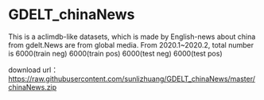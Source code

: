 # GDELT_chinaNews
This is a aclimdb-like datasets, which is made by English-news about china from gdelt.News are from global media. From 2020.1~2020.2, total number is 6000(train neg) 6000(train pos) 6000(test neg) 6000(test pos)

download url：https://raw.githubusercontent.com/sunlizhuang/GDELT_chinaNews/master/chinaNews.zip





